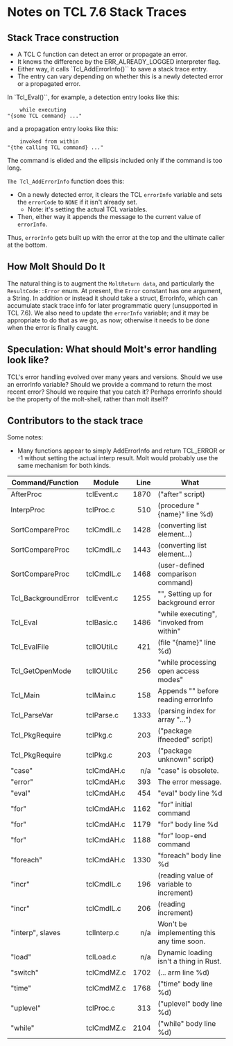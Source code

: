 # Notes on TCL 7.6 Stack Traces

## Stack Trace construction

* A TCL C function can detect an error or propagate an error.  
* It knows the difference by the ERR_ALREADY_LOGGED interpreter flag.
* Either way, it calls `Tcl_AddErrorInfo()`` to save a stack trace entry.
* The entry can vary depending on whether this is a newly detected error or a propagated error.

In `Tcl_Eval()``, for example,  a detection entry looks like this:

```
    while executing
"{some TCL command} ..."
```

and a propagation entry looks like this:

```
    invoked from within
"{the calling TCL command} ..."
```

The command is elided and the ellipsis included only if the command is too long.

`The Tcl_AddErrorInfo` function does this:

*   On a newly detected error, it clears the TCL `errorInfo` variable and sets the `errorCode`
    to `NONE` if it isn't already set.
    *   Note: it's setting the actual TCL variables.
*   Then, either way it appends the message to the current value of `errorInfo`.

Thus, `errorInfo` gets built up with the error at the top and the ultimate caller at the
bottom.

## How Molt Should Do It

The natural thing is to augment the `MoltReturn data`, and particularly the `ResultCode::Error`
enum.  At present, the `Error` constant has one argument, a String.  In addition or instead it
should take a struct, ErrorInfo, which can accumulate stack trace info for later programmatic
query (unsupported in TCL 7.6).  We also need to update the `errorInfo` variable; and it may
be appropriate to do that as we go, as now; otherwise it needs to be done when the error is
finally caught.

## Speculation: What should Molt's error handling look like?

TCL's error handling evolved over many years and versions.  Should we use an errorInfo variable?
Should we provide a command to return the most recent error?  Should we require that you catch
it?  Perhaps errorInfo should be the property of the molt-shell, rather than molt itself?

## Contributors to the stack trace

Some notes:

* Many functions appear to simply AddErrorInfo and return TCL_ERROR or -1 without setting
  the actual interp result.  Molt would probably use the same mechanism for both kinds.

| Command/Function    | Module      | Line | What                                       |
| ------------------- | ----------- | ---: | ------------------------------------------ |
| AfterProc           | tclEvent.c  | 1870 | ("after" script)                           |
| InterpProc          | tclProc.c   | 510  | (procedure "{name}" line %d)               |
| SortCompareProc     | tclCmdIL.c  | 1428 | (converting list element...)               |
| SortCompareProc     | tclCmdIL.c  | 1443 | (converting list element...)               |
| SortCompareProc     | tclCmdIL.c  | 1468 | (user-defined comparison command)          |
| Tcl_BackgroundError | tclEvent.c  | 1255 | "", Setting up for background error        |
| Tcl_Eval            | tclBasic.c  | 1486 | "while executing", "invoked from within"   |
| Tcl_EvalFile        | tclIOUtil.c |  421 | (file "{name}" line %d)                    |
| Tcl_GetOpenMode     | tclIOUtil.c |  256 | "while processing open access modes"       |
| Tcl_Main            | tclMain.c   |  158 | Appends "" before reading errorInfo        |
| Tcl_ParseVar        | tclParse.c  | 1333 | (parsing index for array "...")            |
| Tcl_PkgRequire      | tclPkg.c    |  203 | ("package ifneeded" script)                |
| Tcl_PkgRequire      | tclPkg.c    |  203 | ("package unknown" script)                 |
| "case"              | tclCmdAH.c  |  n/a | "case" is obsolete.                        |
| "error"             | tclCmdAH.c  |  393 | The error message.                         |
| "eval"              | tclCmdAH.c  |  454 | "eval" body line %d                        |
| "for"               | tclCmdAH.c  | 1162 | "for" initial command                      |
| "for"               | tclCmdAH.c  | 1179 | "for" body line %d                         |
| "for"               | tclCmdAH.c  | 1188 | "for" loop-end command                     |
| "foreach"           | tclCmdAH.c  | 1330 | "foreach" body line %d                     |
| "incr"              | tclCmdIL.c  |  196 | (reading value of variable to increment)   |
| "incr"              | tclCmdIL.c  |  206 | (reading increment)                        |
| "interp", slaves    | tclInterp.c |  n/a | Won't be implementing this any time soon.  |
| "load"              | tclLoad.c   |  n/a | Dynamic loading isn't a thing in Rust.     |
| "switch"            | tclCmdMZ.c  | 1702 | (... arm line %d)                          |
| "time"              | tclCmdMZ.c  | 1768 | ("time" body line %d)                      |
| "uplevel"           | tclProc.c   |  313 | ("uplevel" body line %d)                   |
| "while"             | tclCmdMZ.c  | 2104 | ("while" body line %d)                     |
